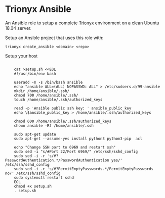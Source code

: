 Trionyx Ansible
===============

An Ansible role to setup a complete [Trionyx](https://github.com/krukas/Trionyx) environment on a clean Ubuntu 18.04 server.

Setup an Ansible project that uses this role with:

```shell
trionyx create_ansible <domain> <repo>
```

Setup your host
~~~~~~~~~~~~~~~

    cat >setup.sh <<EOL
    #!/usr/bin/env bash
    
    useradd -m -s /bin/bash ansible
    echo "ansible ALL=(ALL) NOPASSWD: ALL" > /etc/sudoers.d/99-ansible
    mkdir /home/ansible/.ssh/
    chmod 700 /home/ansible/.ssh/
    touch /home/ansible/.ssh/authorized_keys
    
    read -p 'Ansible public ssh key: ' ansible_public_key
    echo \$ansible_public_key > /home/ansible/.ssh/authorized_keys
    
    chmod 600 /home/ansible/.ssh/authorized_keys
    chown ansible -Rf /home/ansible/.ssh
    
    sudo apt-get update
    sudo apt-get --assume-yes install python3 python3-pip  acl
    
    echo "Change SSH port to 6969 and restart ssh"
    sudo sed -i "s/#Port 22/Port 6969/" /etc/ssh/sshd_config
    sudo sed -i -r 's/#?PasswordAuthentication.*/PasswordAuthentication yes/' /etc/ssh/sshd_config
    sudo sed -i -r 's/#?PermitEmptyPasswords.*/PermitEmptyPasswords no/' /etc/ssh/sshd_config
    sudo systemctl restart sshd
    EOL
    chmod +x setup.sh
    . setup.sh